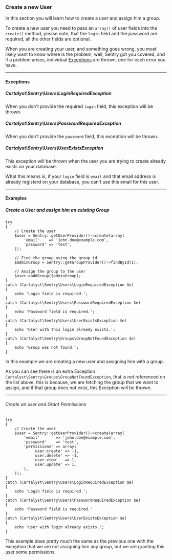 ### Create a new User

In this section you will learn how to create a user and assign him a group.

To create a new user you need to pass an `array()` of user fields into the
`create()` method, please note, that the `login` field and the password are
required, all the other fields are optional.

When you are creating your user, and something goes wrong, you most likely want
to know where is the problem, well, Sentry got you covered, and if a problem
arises, individual [Exceptions](/sentry-2/users/create#exceptions) are thrown, one for each error you have.

----------

#### Exceptions

##### Cartalyst\Sentry\Users\LoginRequiredException

When you don't provide the required `login` field, this exception will be thrown.

##### Cartalyst\Sentry\Users\PasswordRequiredException

When you don't provide the `password` field, this exception will be thrown.

##### Cartalyst\Sentry\Users\UserExistsException

This exception will be thrown when the user you are trying to create already
exists on your database.

What this means is, if your `login` field is `email` and that email address is
already registerd on your database, you can't use this email for this user.

----------

#### Examples

##### Create a User and assign him an existing Group

	try
	{
		// Create the user
		$user = Sentry::getUserProvider()->create(array(
			'email'    => 'john.doe@example.com',
			'password' => 'test',
		));

		// Find the group using the group id
		$adminGroup = Sentry::getGroupProvider()->findById(1);

		// Assign the group to the user
		$user->addGroup($adminGroup);
	}
	catch (Cartalyst\Sentry\Users\LoginRequiredException $e)
	{
		echo 'Login field is required.';
	}
	catch (Cartalyst\Sentry\Users\PasswordRequiredException $e)
	{
		echo 'Password field is required.';
	}
	catch (Cartalyst\Sentry\Users\UserExistsException $e)
	{
		echo 'User with this login already exists.';
	}
	catch (Cartalyst\Sentry\Groups\GroupNotFoundException $e)
	{
		echo 'Group was not found.';
	}

In this example we are creating a new user and assigning him with a group.

As you can see there is an extra Exception `Cartalyst\Sentry\Groups\GroupNotFoundException`,
that is not referenced on the list above, this is because, we are fetching the
group that we want to assign, and if that group does not exist, this Exception
will be thrown.

----------

###### Create an user and Grant Permissions

	try
	{
		// Create the user
		$user = Sentry::getUserProvider()->create(array(
			'email'       => 'john.doe@example.com',
			'password'    => 'test',
			'permissions' => array(
				'user.create' => -1,
				'user.delete' => -1,
				'user.view'   => 1,
				'user.update' => 1,
			),
		));
	}
	catch (Cartalyst\Sentry\Users\LoginRequiredException $e)
	{
		echo 'Login field is required.';
	}
	catch (Cartalyst\Sentry\Users\PasswordRequiredException $e)
	{
		echo 'Password field is required.'
	}
	catch (Cartalyst\Sentry\Users\UserExistsException $e)
	{
		echo 'User with login already exists.';
	}

This example does pretty much the same as the previous one with the exception
that we are not assigning him any group, but we are granting this user some
permissions.
